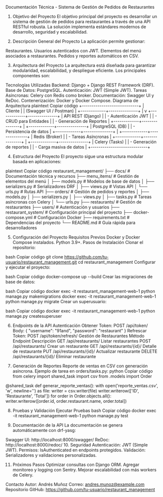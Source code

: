 Documentación Técnica - Sistema de Gestión de Pedidos de Restaurantes

1. Objetivo del Proyecto
   El objetivo principal del proyecto es desarrollar un sistema de gestión de pedidos para restaurantes a través de una API RESTful robusta. La solución implementa estándares modernos de desarrollo, seguridad y escalabilidad.

2. Descripción General del Proyecto
   La aplicación permite gestionar:

Restaurantes.
Usuarios autenticados con JWT.
Elementos del menú asociados a restaurantes.
Pedidos y reportes automáticos en CSV.

3. Arquitectura del Proyecto
   La arquitectura está diseñada para garantizar modularidad, escalabilidad, y despliegue eficiente. Los principales componentes son:

Tecnologías Utilizadas
Backend: Django + Django REST Framework (DRF).
Base de Datos: PostgreSQL.
Autenticación: JWT (Simple JWT).
Tareas Asíncronas: Celery con Redis como broker.
Documentación: Swagger UI y ReDoc.
Contenerización: Docker y Docker Compose.
Diagrama de Arquitectura
plaintext
Copiar código
+-----------------------------+
| Cliente |
| (Swagger UI / Postman) |
+-------------+---------------+
|
v
+-------------+---------------+
| API REST (Django) |
| - Autenticación JWT |
| - CRUD para Entidades |
| - Generación de Reportes |
+-------------+---------------+
|
+-------------+---------------+
| PostgreSQL (DB) |
| - Persistencia de datos |
+-------------+---------------+
|
+-------------+---------------+
| Redis (Broker) |
| - Tareas Asíncronas |
+-------------+---------------+
|
+-------------+---------------+
| Celery (Tasks) |
| - Generación de reportes |
| - Carga masiva de datos |
+-----------------------------+

4. Estructura del Proyecto
   El proyecto sigue una estructura modular basada en aplicaciones:

plaintext
Copiar código
restaurant_management/
├── docs/ # Documentación técnica y recursos
├── menu_items/ # Gestión de elementos del menú
│ ├── models.py # Modelos de base de datos
│ ├── serializers.py # Serializadores DRF
│ ├── views.py # Vistas API
│ └── urls.py # Rutas API
├── orders/ # Gestión de pedidos y reportes
│ ├── models.py
│ ├── serializers.py
│ ├── views.py
│ ├── tasks.py # Tareas asíncronas con Celery
│ └── urls.py
├── restaurants/ # Gestión de restaurantes
├── users/ # Autenticación y usuarios
├── restaurant_system/ # Configuración principal del proyecto
├── docker-compose.yml # Configuración Docker
├── requirements.txt # Dependencias del proyecto
└── README.md # Guía rápida para desarrolladores

5. Configuración del Proyecto
   Requisitos Previos
   Docker y Docker Compose instalados.
   Python 3.9+.
   Pasos de Instalación
   Clonar el repositorio:

bash
Copiar código
git clone https://github.com/tu-usuario/restaurant_management.git
cd restaurant_management
Configurar y ejecutar el proyecto:

bash
Copiar código
docker-compose up --build
Crear las migraciones de base de datos:

bash
Copiar código
docker exec -it restaurant_management-web-1 python manage.py makemigrations
docker exec -it restaurant_management-web-1 python manage.py migrate
Crear un superusuario:

bash
Copiar código
docker exec -it restaurant_management-web-1 python manage.py createsuperuser

6. Endpoints de la API
   Autenticación
   Obtener Token:
   POST /api/token/
   Body: { "username": "91and", "password": "restaurant" }
   Refrescar Token:
   POST /api/token/refresh/
   Gestión de Restaurantes
   Método Endpoint Descripción
   GET /api/restaurants/ Listar restaurantes
   POST /api/restaurants/ Crear un restaurante
   GET /api/restaurants/{id}/ Detalle de restaurante
   PUT /api/restaurants/{id}/ Actualizar restaurante
   DELETE /api/restaurants/{id}/ Eliminar restaurante

7. Generación de Reportes
   Reporte de ventas en CSV con generación asíncrona.
   Ejemplo de tarea en orders/tasks.py:
   python
   Copiar código
   from celery import shared_task
   import csv
   from .models import Order

@shared_task
def generar_reporte_ventas():
with open('reporte_ventas.csv', 'w', newline='') as file:
writer = csv.writer(file)
writer.writerow(['ID', 'Restaurante', 'Total'])
for order in Order.objects.all():
writer.writerow([order.id, order.restaurant.name, order.total])

8. Pruebas y Validación
   Ejecutar Pruebas
   bash
   Copiar código
   docker exec -it restaurant_management-web-1 python manage.py test

9. Documentación de la API
   La documentación se genera automáticamente con drf-yasg:

Swagger UI: http://localhost:8000/swagger/
ReDoc: http://localhost:8000/redoc/ 10. Seguridad
Autenticación: JWT (Simple JWT).
Permisos: IsAuthenticated en endpoints protegidos.
Validación: Serializadores y validaciones personalizadas.

11. Próximos Pasos
    Optimizar consultas con Django ORM.
    Agregar monitoreo y logging con Sentry.
    Mejorar escalabilidad con más workers de Celery.

Contacto
Autor: Andrés Muñoz
Correo: andres.munoz@example.com
Repositorio GitHub: https://github.com/tu-usuario/restaurant_management
